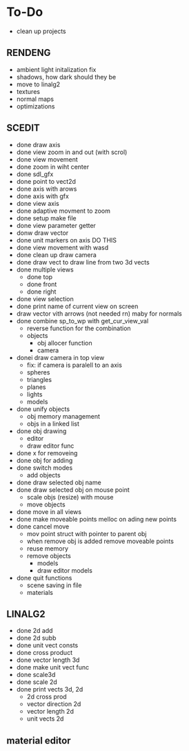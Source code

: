 # To-Do

- clean up projects

## RENDENG

- ambient light initalization fix
- shadows, how dark should they be
- move to linalg2
- textures
- normal maps
- optimizations

## SCEDIT

- done draw axis
- done view zoom in and out (with scrol)
- done view movement
- done zoom in wiht center
- done sdl_gfx
- done point to vect2d
- done axis with arows
- done axis with gfx
- done view axis
- done adaptive movment to zoom
- done setup make file
- done view parameter getter
- donw draw vector
- done unit markers on axis DO THIS
- done view movement with wasd
- done clean up draw camera
- done draw vect to draw line from two 3d vects
- done multiple views
  - done top
  - done front
  - done right
- done view selection
- done print name of current view on screen
- draw vector vith arrows (not needed rn) maby for normals
- done combine sp_to_wp with get_cur_view_val
  - reverse function for the combination
  - objects
    - obj allocer function
    - camera
- donei draw camera in top view
  - fix: if camera is paralell to an axis
  - spheres
  - triangles
  - planes
  - lights
  - models
- done unify objects
  - obj memory management
  - objs in a linked list
- done obj drawing
  - editor
  - draw editor func
- done x for removeing
- done obj for adding
- done switch modes
  - add objects
- done draw selected obj name
- done draw selected obj on mouse point
  - scale objs (resize) with mouse
  - move objects
- done move in all views
- done make moveable points melloc on ading new points
- done cancel move
  - mov point struct with pointer to parent obj
  - when remove obj is added remove moveable points
  - reuse memory
  - remove objects
    - models
    - draw editor models
- done quit functions
  - scene saving in file
  - materials

## LINALG2

- done 2d add
- done 2d subb
- done unit vect consts
- done cross product
- done vector length 3d
- done make unit vect func
- done scale3d
- done scale 2d
- done print vects 3d, 2d
  - 2d cross prod
  - vector direction 2d
  - vector length 2d
  - unit vects 2d

## material editor
